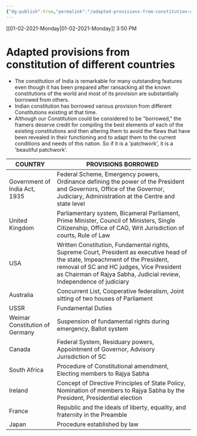 ```yaml
---
{"dg-publish":true,"permalink":"/adapted-provisions-from-constitution-of-different-countries/"}
---
```



[[01-02-2021-Monday\|01-02-2021-Monday]]  3:50 PM

# Adapted provisions from constitution of different countries
- The constitution of India is remarkable for many outstanding features even though it has been prepared after ransacking all the known constitutions of the world and most of its provision are substantially borrowed from others.
- Indian constitution has borrowed various provision from different Constitutions existing at that time.
- Although our Constitution could be considered to be "borrowed," the framers deserve credit for compiling the best elements of each of the existing constitutions and then altering them to avoid the flaws that have been revealed in their functioning and to adapt them to the current conditions and needs of this nation. So if it is a 'patchwork', it is a 'beautiful patchwork'.

| COUNTRY                       | PROVISIONS BORROWED                                                                                                                                                                      |
|-------------------------------|------------------------------------------------------------------------------------------------------------------------------------------------------------------------------------------|
| Government of India Act, 1935 | Federal Scheme, Emergency powers, Ordinance defining the power of the President and Governors, Office of the Governor, Judiciary, Administration at the Centre and state level           |
| United Kingdom                | Parliamentary system, Bicameral Parliament, Prime Minister, Council of Ministers, Single Citizenship, Office of CAG, Writ Jurisdiction of courts, Rule of Law                           |
| USA                           | Written Constitution, Fundamental rights, Supreme Court, President as executive head of the state, Impeachment of the President, removal of SC and HC judges, Vice President as Chairman of Rajya Sabha, Judicial review, Independence of judiciary |
| Australia                     | Concurrent List, Cooperative federalism, Joint sitting of two houses of Parliament                                                                                                      |
| USSR                          | Fundamental Duties                                                                                                                                                                       |
| Weimar Constitution of Germany| Suspension of fundamental rights during emergency, Ballot system                                                                                                                        |
| Canada                        | Federal System, Residuary powers, Appointment of Governor, Advisory Jurisdiction of SC                                                                                                  |
| South Africa                  | Procedure of Constitutional amendment, Electing members to Rajya Sabha                                                                                                                   |
| Ireland                       | Concept of Directive Principles of State Policy, Nomination of members to Rajya Sabha by the President, Presidential election                                                           |
| France                        | Republic and the ideals of liberty, equality, and fraternity in the Preamble                                                                                                            |
| Japan                         | Procedure established by law                                                                                                                                                            |


